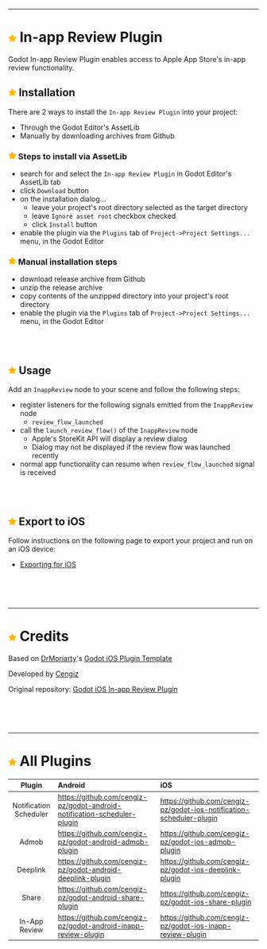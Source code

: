
---
# ![](addon/icon.png?raw=true) In-app Review Plugin
Godot In-app Review Plugin enables access to Apple App Store's in-app review functionality.

## ![](addon/icon.png?raw=true) Installation
There are 2 ways to install the `In-app Review Plugin` into your project:
- Through the Godot Editor's AssetLib
- Manually by downloading archives from Github

### ![](addon/icon.png?raw=true) Steps to install via AssetLib
- search for and select the `In-app Review Plugin` in Godot Editor's AssetLib tab
- click `Download` button
- on the installation dialog...
  - leave your project's root directory selected as the target directory
  - leave `Ignore asset root` checkbox checked
  - click `Install` button
- enable the plugin via the `Plugins` tab of `Project->Project Settings...` menu, in the Godot Editor

### ![](addon/icon.png?raw=true) Manual installation steps
- download release archive from Github
- unzip the release archive
- copy contents of the unzipped directory into your project's root directory
- enable the plugin via the `Plugins` tab of `Project->Project Settings...` menu, in the Godot Editor

<br/><br/>

## ![](addon/icon.png?raw=true) Usage
Add an `InappReview` node to your scene and follow the following steps:
- register listeners for the following signals emitted from the `InappReview` node
	- `review_flow_launched`
- call the `launch_review_flow()` of the `InappReview` node
	- Apple's StoreKit API will display a review dialog
	- Dialog may not be displayed if the review flow was launched recently
- normal app functionality can resume when `review_flow_launched` signal is received

<br/><br/>

## ![](addon/icon.png?raw=true) Export to iOS
Follow instructions on the following page to export your project and run on an iOS device:
- [Exporting for iOS](https://docs.godotengine.org/en/stable/tutorials/export/exporting_for_ios.html)

<br/><br/><br/>

---
# ![](addon/icon.png?raw=true) Credits
Based on [DrMoriarty](https://github.com/DrMoriarty)'s [Godot iOS Plugin Template](https://github.com/DrMoriarty/godot_ios_plugin_template)

Developed by [Cengiz](https://github.com/cengiz-pz)

Original repository: [Godot iOS In-app Review Plugin](https://github.com/cengiz-pz/godot-ios-inapp-review-plugin)

<br/><br/><br/>

---
# ![](addon/icon.png?raw=true) All Plugins

| Plugin | Android | iOS |
| :---: | :--- | :--- |
| Notification Scheduler | https://github.com/cengiz-pz/godot-android-notification-scheduler-plugin | https://github.com/cengiz-pz/godot-ios-notification-scheduler-plugin |
| Admob | https://github.com/cengiz-pz/godot-android-admob-plugin | https://github.com/cengiz-pz/godot-ios-admob-plugin |
| Deeplink | https://github.com/cengiz-pz/godot-android-deeplink-plugin | https://github.com/cengiz-pz/godot-ios-deeplink-plugin |
| Share | https://github.com/cengiz-pz/godot-android-share-plugin | https://github.com/cengiz-pz/godot-ios-share-plugin |
| In-App Review | https://github.com/cengiz-pz/godot-android-inapp-review-plugin | https://github.com/cengiz-pz/godot-ios-inapp-review-plugin |
